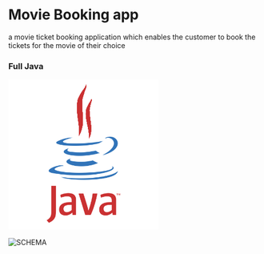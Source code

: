 # Movie Booking app
 a movie ticket booking application which enables the customer to book the tickets for the movie of their choice
 
### Full Java

![JAVA](/JAVA.gif?raw=true "JAVA")

![SCHEMA](/architecture_projet.drawio(1).png?raw=true "schema")
